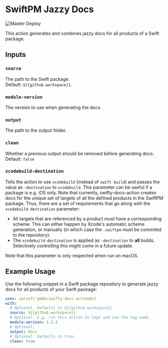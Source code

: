 # SwiftPM Jazzy Docs

![Master Deploy](https://github.com/sersoft-gmbh/swifty-docs-action/workflows/Master%20Deploy/badge.svg)

This action generates and combines jazzy docs for all products of a Swift package.

## Inputs

### `source`

The path to the Swift package.<br/>
Default: `${{github.workspace}}`.

### `module-version`

The version to use when generating the docs.

### `output`

The path to the output folder.

### `clean`

Whether a previous output should be removed before generating docs.<br/>
Default: `false`

### `xcodebuild-destination`

Tells the action to use `xcodebuild` (instead of `swift build`) and passes the value as `-destination` to `xcodebuild`.
This parameter can be useful if a package is e.g. iOS only.
Note that currently, swifty-docs-action creates docs for the unique set of targets of all the defined products in the SwiftPM package.
Thus, there are a set of requirements that go along with the `xcodebuild-destination` parameter:

- All targets that are referenced by a product *must* have a corresponding scheme. This can either happen by Xcode's automatic scheme generation, or manually (in which case the `.swiftpm` must be commited to the repository).
- The `xcodebuild-destination` is applied as `-destination` to **all** builds. Selectively controlling this might come in a future update. 

Note that this parameter is only respected when run on macOS.

## Example Usage

Use the following snippet in a Swift package repository to generate jazzy docs for all products of your Swift package:
```yaml
uses: sersoft-gmbh/swifty-docs-action@v1
with:
  # Optional. Defaults to ${{github.workspace}}.
  source: ${{github.workspace}}
  # Optional. E.g. run this action on tags and use the tag name.
  module-version: 1.2.3
  # Optional.
  output: docs
  # Optional. Defaults to true.
  clean: true
```
